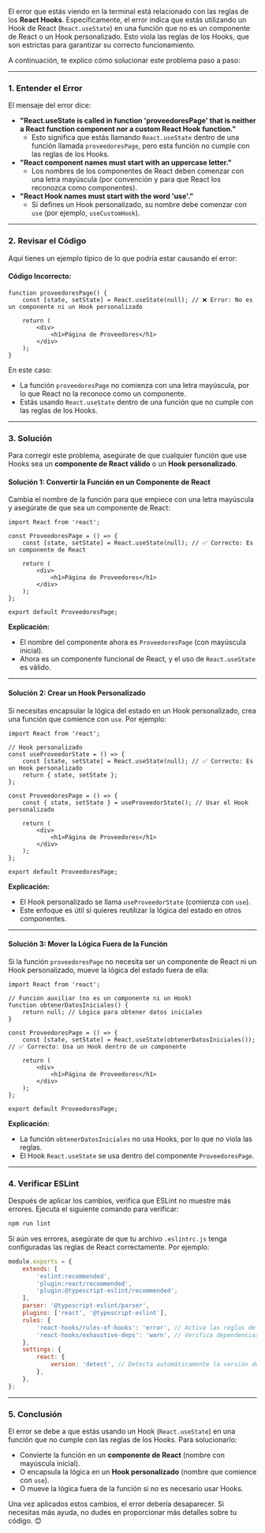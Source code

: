 El error que estás viendo en la terminal está relacionado con las reglas de los **React Hooks**. Específicamente, el error indica que estás utilizando un Hook de React (`React.useState`) en una función que no es un componente de React o un Hook personalizado. Esto viola las reglas de los Hooks, que son estrictas para garantizar su correcto funcionamiento.

A continuación, te explico cómo solucionar este problema paso a paso:

---

### 1. **Entender el Error**

El mensaje del error dice:

- **"React.useState is called in function 'proveedoresPage' that is neither a React function component nor a custom React Hook function."**
  - Esto significa que estás llamando `React.useState` dentro de una función llamada `proveedoresPage`, pero esta función no cumple con las reglas de los Hooks.
- **"React component names must start with an uppercase letter."**
  - Los nombres de los componentes de React deben comenzar con una letra mayúscula (por convención y para que React los reconozca como componentes).
- **"React Hook names must start with the word 'use'."**
  - Si defines un Hook personalizado, su nombre debe comenzar con `use` (por ejemplo, `useCustomHook`).

---

### 2. **Revisar el Código**

Aquí tienes un ejemplo típico de lo que podría estar causando el error:

#### Código Incorrecto:

```tsx
function proveedoresPage() {
    const [state, setState] = React.useState(null); // ❌ Error: No es un componente ni un Hook personalizado

    return (
        <div>
            <h1>Página de Proveedores</h1>
        </div>
    );
}
```

En este caso:

- La función `proveedoresPage` no comienza con una letra mayúscula, por lo que React no la reconoce como un componente.
- Estás usando `React.useState` dentro de una función que no cumple con las reglas de los Hooks.

---

### 3. **Solución**

Para corregir este problema, asegúrate de que cualquier función que use Hooks sea un **componente de React válido** o un **Hook personalizado**.

#### Solución 1: Convertir la Función en un Componente de React

Cambia el nombre de la función para que empiece con una letra mayúscula y asegúrate de que sea un componente de React:

```tsx
import React from 'react';

const ProveedoresPage = () => {
    const [state, setState] = React.useState(null); // ✅ Correcto: Es un componente de React

    return (
        <div>
            <h1>Página de Proveedores</h1>
        </div>
    );
};

export default ProveedoresPage;
```

**Explicación:**

- El nombre del componente ahora es `ProveedoresPage` (con mayúscula inicial).
- Ahora es un componente funcional de React, y el uso de `React.useState` es válido.

---

#### Solución 2: Crear un Hook Personalizado

Si necesitas encapsular la lógica del estado en un Hook personalizado, crea una función que comience con `use`. Por ejemplo:

```tsx
import React from 'react';

// Hook personalizado
const useProveedorState = () => {
    const [state, setState] = React.useState(null); // ✅ Correcto: Es un Hook personalizado
    return { state, setState };
};

const ProveedoresPage = () => {
    const { state, setState } = useProveedorState(); // Usar el Hook personalizado

    return (
        <div>
            <h1>Página de Proveedores</h1>
        </div>
    );
};

export default ProveedoresPage;
```

**Explicación:**

- El Hook personalizado se llama `useProveedorState` (comienza con `use`).
- Este enfoque es útil si quieres reutilizar la lógica del estado en otros componentes.

---

#### Solución 3: Mover la Lógica Fuera de la Función

Si la función `proveedoresPage` no necesita ser un componente de React ni un Hook personalizado, mueve la lógica del estado fuera de ella:

```tsx
import React from 'react';

// Función auxiliar (no es un componente ni un Hook)
function obtenerDatosIniciales() {
    return null; // Lógica para obtener datos iniciales
}

const ProveedoresPage = () => {
    const [state, setState] = React.useState(obtenerDatosIniciales()); // ✅ Correcto: Usa un Hook dentro de un componente

    return (
        <div>
            <h1>Página de Proveedores</h1>
        </div>
    );
};

export default ProveedoresPage;
```

**Explicación:**

- La función `obtenerDatosIniciales` no usa Hooks, por lo que no viola las reglas.
- El Hook `React.useState` se usa dentro del componente `ProveedoresPage`.

---

### 4. **Verificar ESLint**

Después de aplicar los cambios, verifica que ESLint no muestre más errores. Ejecuta el siguiente comando para verificar:

```bash
npm run lint
```

Si aún ves errores, asegúrate de que tu archivo `.eslintrc.js` tenga configuradas las reglas de React correctamente. Por ejemplo:

```javascript
module.exports = {
    extends: [
        'eslint:recommended',
        'plugin:react/recommended',
        'plugin:@typescript-eslint/recommended',
    ],
    parser: '@typescript-eslint/parser',
    plugins: ['react', '@typescript-eslint'],
    rules: {
        'react-hooks/rules-of-hooks': 'error', // Activa las reglas de los Hooks
        'react-hooks/exhaustive-deps': 'warn', // Verifica dependencias en useEffect
    },
    settings: {
        react: {
            version: 'detect', // Detecta automáticamente la versión de React
        },
    },
};
```

---

### 5. **Conclusión**

El error se debe a que estás usando un Hook (`React.useState`) en una función que no cumple con las reglas de los Hooks. Para solucionarlo:

- Convierte la función en un **componente de React** (nombre con mayúscula inicial).
- O encapsula la lógica en un **Hook personalizado** (nombre que comience con `use`).
- O mueve la lógica fuera de la función si no es necesario usar Hooks.

Una vez aplicados estos cambios, el error debería desaparecer. Si necesitas más ayuda, no dudes en proporcionar más detalles sobre tu código. 😊
